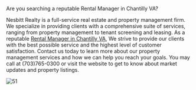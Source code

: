 Are you searching a reputable Rental Manager in Chantilly VA? 

Nesbitt Realty is a full-service real estate and property management firm. We specialize in providing clients with a comprehensive suite of services, ranging from property management to tenant screening and leasing. As a reputable [Rental Manager in Chantilly VA](https://nesbittrealty.com/property-management/local/fairfax-county/chantilly/), We strive to provide our clients with the best possible service and the highest level of customer satisfaction. Contact us today to learn more about our property management services and how we can help you reach your goals. You may call at (703)765-0300 or visit the website to get to know about market updates and property listings.

![51](https://user-images.githubusercontent.com/122665157/220017273-120267b0-c520-4e8c-b013-a4e2d5a01907.png)
